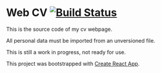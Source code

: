 # Web CV [![Build Status](https://api.travis-ci.org/pdcalado/webcv.svg?branch=master)](https://travis-ci.org/pdcalado/webcv)

This is the source code of my cv webpage.

All personal data must be imported from an unversioned file.

This is still a work in progress, not ready for use.

This project was bootstrapped with [Create React App](https://github.com/facebookincubator/create-react-app).
